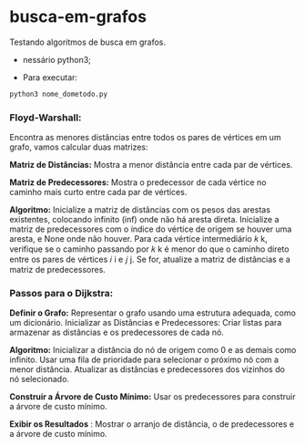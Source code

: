 # busca-em-grafos
Testando algoritmos de busca em grafos.



- nessário  python3;

- Para executar:
```sh
python3 nome_dometodo.py
```
### Floyd-Warshall:

Encontra as menores distâncias entre todos os pares de vértices em um grafo, vamos calcular duas matrizes:

**Matriz de Distâncias:** Mostra a menor distância entre cada par de vértices.

**Matriz de Predecessores:** Mostra o predecessor de cada vértice no caminho mais curto entre cada par de vértices.

**Algoritmo:**
Inicialize a matriz de distâncias com os pesos das arestas existentes, colocando infinito (inf) onde não há aresta direta.
Inicialize a matriz de predecessores com o índice do vértice de origem se houver uma aresta, e None onde não houver.
Para cada vértice intermediário
𝑘
k, verifique se o caminho passando por
𝑘
k é menor do que o caminho direto entre os pares de vértices
𝑖
i e
𝑗
j. Se for, atualize a matriz de distâncias e a matriz de predecessores.

### Passos para o Dijkstra:

**Definir o Grafo:** Representar o grafo usando uma estrutura adequada, como um dicionário.
Inicializar as Distâncias e Predecessores: Criar listas para armazenar as distâncias e os predecessores de cada nó.

**Algoritmo:**
Inicializar a distância do nó de origem como 0 e as demais como infinito.
Usar uma fila de prioridade para selecionar o próximo nó com a menor distância.
Atualizar as distâncias e predecessores dos vizinhos do nó selecionado.

**Construir a Árvore de Custo Mínimo:**  Usar os predecessores para construir a árvore de custo mínimo.

**Exibir os Resultados** : Mostrar o arranjo de distância, o de predecessores e a árvore de custo mínimo.
